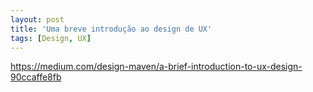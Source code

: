 ```yaml
---
layout: post
title: 'Uma breve introdução ao design de UX'
tags: [Design, UX]
---
```


<https://medium.com/design-maven/a-brief-introduction-to-ux-design-90ccaffe8fb>
